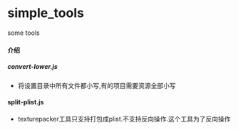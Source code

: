 # simple_tools
some tools 


#### 介绍
##### convert-lower.js
- 将设置目录中所有文件都小写,有的项目需要资源全部小写

#### split-plist.js
- texturepacker工具只支持打包成plist.不支持反向操作.这个工具为了反向操作